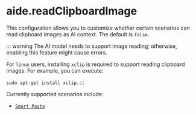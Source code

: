 # aide.readClipboardImage

This configuration allows you to customize whether certain scenarios can read clipboard images as AI context. The default is `false`.

::: warning
The AI model needs to support image reading; otherwise, enabling this feature might cause errors.

For `linux` users, installing `xclip` is required to support reading clipboard images. For example, you can execute:

`sudo apt-get install xclip`.
:::

Currently supported scenarios include:

- [`Smart Paste`](../features/smart-paste.md)
